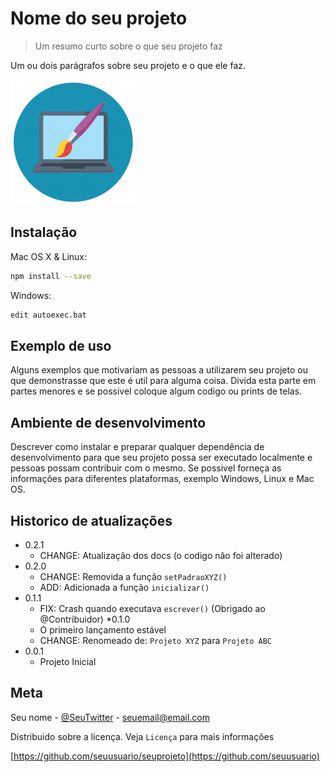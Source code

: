 # Nome do seu projeto
> Um resumo curto sobre o que seu projeto faz

Um ou dois parágrafos sobre seu projeto e o que ele faz.


![](design_icon.png)

## Instalação

Mac OS X & Linux:

```sh
npm install --save
```

Windows:
```sh
edit autoexec.bat
```

## Exemplo de uso

Alguns exemplos que motivariam as pessoas a utilizarem seu projeto ou que demonstrasse que este é util para alguma coisa. Divida esta parte em partes menores e se possivel coloque algum codigo ou prints de telas.

## Ambiente de desenvolvimento

Descrever como instalar e preparar qualquer dependência de desenvolvimento para que seu projeto possa ser executado localmente e pessoas possam contribuir com o mesmo. Se possivel forneça as informações para diferentes plataformas, exemplo Windows, Linux e Mac OS.

## Historico de atualizações

* 0.2.1
    * CHANGE: Atualização dos docs (o codigo não foi alterado)
* 0.2.0
    * CHANGE: Removida a função `setPadraoXYZ()`
    * ADD: Adicionada a função `inicializar()`
* 0.1.1
    * FIX: Crash quando executava `escrever()` (Obrigado ao @Contribuidor) 
*0.1.0
    * O primeiro lançamento estável
    * CHANGE: Renomeado de: `Projeto XYZ` para `Projeto ABC`
* 0.0.1
    * Projeto Inicial

## Meta

Seu nome - [@SeuTwitter](https://twitter.com) - seuemail@email.com

Distribuido sobre a licença. Veja `Licença` para mais informações

[https://github.com/seuusuario/seuprojeto](https://github.com/seuusuario)
